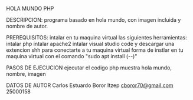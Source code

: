 HOLA MUNDO PHP

DESCRIPCION: 
programa basado en hola mundo, con imagen incluida y nombre de autor.

PREREQUISITOS:
intalar en tu  maquina virtual las siguientes herramientas:
intalar php
intalar apache2
intalar visual studio code y descargar una extencion shh para conectarte a tu maquina virtual
forma de instlar en tu maquina virtual con el comando "sudo apt install (--)"

PASOS DE EJECUCION
ejecutar el codigo php
muestra hola mundo, nombre, imagen

DATOS DE AUTOR 
Carlos Estuardo Boror Itzep
cboror70@gmail.com
25000158
